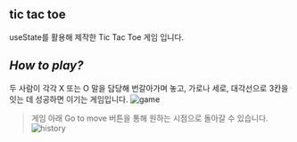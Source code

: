 ## tic tac toe
useState를 활용해 제작한 Tic Tac Toe 게임 입니다.

## _How to play?_
두 사람이 각각 X 또는 O 말을 담당해 번갈아가며 놓고, 
가로나 세로, 대각선으로 3칸을 잇는 데 성공하면 이기는 게임입니다.
![game](https://github.com/user-attachments/assets/72dc8364-7573-44e9-b514-bfd11e30ae11)


> 게임 아래 Go to move 버튼을 통해 원하는 시점으로 돌아갈 수 있습니다.  
![history](https://github.com/user-attachments/assets/880b58d0-2609-4669-9dcc-59fab4ab2947)
